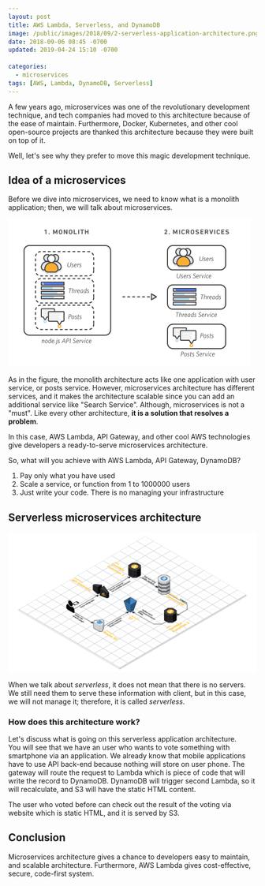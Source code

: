 ```yaml
---
layout: post
title: AWS Lambda, Serverless, and DynamoDB
image: /public/images/2018/09/2-serverless-application-architecture.png
date: 2018-09-06 08:45 -0700
updated: 2019-04-24 15:10 -0700

categories:
  - microservices
tags: [AWS, Lambda, DynamoDB, Serverless]
---
```


A few years ago, microservices was one of the revolutionary development
technique, and tech companies had moved to this architecture because of the
ease of maintain. Furthermore, Docker, Kubernetes, and other cool open-source
projects are thanked this architecture because they were built on top of
it.

Well, let's see why they prefer to move this magic development technique.

## Idea of a microservices

Before we dive into microservices, we need to know what is a monolith
application; then, we will talk about microservices.

[![Monolith vs microservices](/public/images/2018/09/1-monolith-vs-microservices.png)](https://aws.amazon.com/microservices#Monolithic_vs._Microservices_Architecture)

As in the figure, the monolith architecture acts like one application with user
service, or posts service. However, microservices architecture has different
services, and it makes the architecture scalable since you can add an additional
service like "Search Service". Although, microservices is not a "must". Like
every other architecture, **it is a solution that resolves a problem**.

In this case, AWS Lambda, API Gateway, and other cool AWS technologies give
developers a ready-to-serve microservices architecture.

So, what will you achieve with AWS Lambda, API Gateway, DynamoDB?

1. Pay only what you have used
2. Scale a service, or function from 1 to 1000000 users
3. Just write your code. There is no managing your infrastructure

## Serverless microservices architecture

![Serverless application architecture](/public/images/2018/09/2-serverless-application-architecture.png "Serverless application architecture")

When we talk about *serverless*, it does not mean that there is no servers. We
still need them to serve these information with client, but in this case, we
will not manage it; therefore, it is called *serverless*.

### How does this architecture work?

Let's discuss what is going on this serverless application architecture.  
You will see that we have an user who wants to vote something with smartphone
via an application. We already know that mobile applications have to use API
back-end because nothing will store on user phone. The gateway will route the
request to Lambda which is piece of code that will write the record to DynamoDB.
DynamoDB will trigger second Lambda, so it will recalculate, and S3 will have
the static HTML content.

The user who voted before can check out the result of the voting via website
which is static HTML, and it is served by S3.

## Conclusion

Microservices architecture gives a chance to developers easy to maintain, and
scalable architecture. Furthermore, AWS Lambda gives cost-effective, secure,
code-first system.
